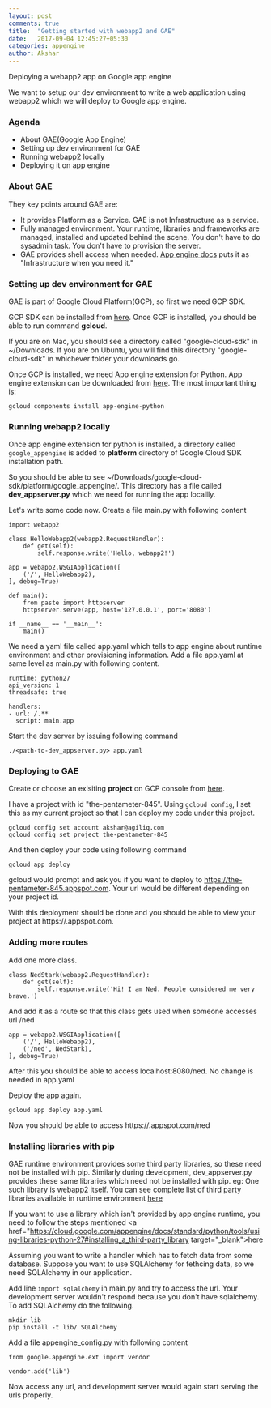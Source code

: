 ```yaml
---
layout: post
comments: true
title:  "Getting started with webapp2 and GAE"
date:   2017-09-04 12:45:27+05:30
categories: appengine
author: Akshar
---
```

Deploying a webapp2 app on Google app engine

We want to setup our dev environment to write a web application using webapp2 which we will deploy to Google app engine.

### Agenda

* About GAE(Google App Engine)
* Setting up dev environment for GAE
* Running webapp2 locally
* Deploying it on app engine

### About GAE

They key points around GAE are:

* It provides Platform as a Service. GAE is not Infrastructure as a service.
* Fully managed environment. Your runtime, libraries and frameworks are managed, installed and updated behind the scene. You don't have to do sysadmin task. You don't have to provision the server.
* GAE provides shell access when needed. <a href="https://cloud.google.com/appengine/">App engine docs</a> puts it as "Infrastructure when you need it."

### Setting up dev environment for GAE

GAE is part of Google Cloud Platform(GCP), so first we need GCP SDK.

GCP SDK can be installed from <a href="https://cloud.google.com/sdk/docs/">here</a>. Once GCP is installed, you should be able to run command **gcloud**.

If you are on Mac, you should see a directory called "google-cloud-sdk" in ~/Downloads. If you are on Ubuntu, you will find this directory "google-cloud-sdk" in whichever folder your downloads go.

Once GCP is installed, we need App engine extension for Python. App engine extension can be downloaded from <a href="https://cloud.google.com/appengine/docs/standard/python/download" target="_blank">here</a>. The most important thing is:

	gcloud components install app-engine-python

### Running webapp2 locally

Once app engine extension for python is installed, a directory called `google_appengine` is added to **platform** directory of Google Cloud SDK installation path.

So you should be able to see ~/Downloads/google-cloud-sdk/platform/google_appengine/. This directory has a file called **dev_appserver.py** which we need for running the app locallly.

Let's write some code now. Create a file main.py with following content

	import webapp2

	class HelloWebapp2(webapp2.RequestHandler):
		def get(self):
			self.response.write('Hello, webapp2!')

	app = webapp2.WSGIApplication([
		('/', HelloWebapp2),
	], debug=True)

	def main():
		from paste import httpserver
		httpserver.serve(app, host='127.0.0.1', port='8080')

	if __name__ == '__main__':
		main()

We need a yaml file called app.yaml which tells to app engine about runtime environment and other provisioning information. Add a file app.yaml at same level as main.py with following content.

	runtime: python27
	api_version: 1
	threadsafe: true

	handlers:
	- url: /.**
	  script: main.app

Start the dev server by issuing following command

	./<path-to-dev_appserver.py> app.yaml

### Deploying to GAE

Create or choose an exisiting **project** on GCP console from <a href="https://console.cloud.google.com/start">here</a>.

I have a project with id "the-pentameter-845". Using `gcloud config`, I set this as my current project so that I can deploy my code under this project.

	gcloud config set account akshar@agiliq.com
	gcloud config set project the-pentameter-845

And then deploy your code using following command

	gcloud app deploy

gcloud would prompt and ask you if you want to deploy to https://the-pentameter-845.appspot.com. Your url would be different depending on your project id.

With this deployment should be done and you should be able to view your project at https://<your-project-id>.appspot.com.

### Adding more routes

Add one more class.

	class NedStark(webapp2.RequestHandler):
		def get(self):
			self.response.write('Hi! I am Ned. People considered me very brave.')

And add it as a route so that this class gets used when someone accesses url /ned

	app = webapp2.WSGIApplication([
		('/', HelloWebapp2),
		('/ned', NedStark),
	], debug=True)

After this you should be able to access localhost:8080/ned. No change is needed in app.yaml

Deploy the app again.

	gcloud app deploy app.yaml

Now you should be able to access https://<your-project-id>.appspot.com/ned

### Installing libraries with pip

GAE runtime environment provides some third party libraries, so these need not be installed with pip. Similarly during development, dev_appserver.py provides these same libraries which need not be installed with pip. eg: One such library is webapp2 itself. You can see complete list of third party libraries available in runtime environment <a href="https://cloud.google.com/appengine/docs/standard/python/tools/built-in-libraries-27" target="_blank">here</a>

If you want to use a library which isn't provided by app engine runtime, you need to follow the steps mentioned <a href="https://cloud.google.com/appengine/docs/standard/python/tools/using-libraries-python-27#installing_a_third-party_library target="_blank">here</a>

Assuming you want to write a handler which has to fetch data from some database. Suppose you want to use SQLAlchemy for fethcing data, so we need SQLAlchemy in our application.

Add line `import sqlalchemy` in main.py and try to access the url. Your development server wouldn't respond because you don't have sqlalchemy. To add SQLAlchemy do the following.

	mkdir lib
	pip install -t lib/ SQLAlchemy

Add a file appengine_config.py with following content

	from google.appengine.ext import vendor

	vendor.add('lib')

Now access any url, and development server would again start serving the urls properly.


